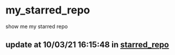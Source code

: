 # my_starred_repo
show me my starred repo

update at 10/03/21 16:15:48 in [starred_repo](./index.html)
---

